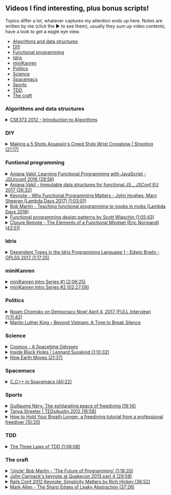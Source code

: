 ## Videos I find interesting, plus bonus scripts!

Topics differ a lot, whatever captures my attention ends up here. Notes are written by me (click the ▶ to see them),
usually they sum up video contents, have a look to get a eagle eye view. 

 * [Algorithms and data structures](#algorithms-and-data-structures)
 * [DIY](#diy)
 * [Functional programming](#functional-programming)
 * [Idris](#idris)
 * [miniKanren](#minikanren)
 * [Politics](#politics)
 * [Science](#science)
 * [Spacemacs](#spacemacs)
 * [Sports](#sports)
 * [TDD](#tdd)
 * [The craft](#the-craft)

### Algorithms and data structures
<details>
<summary>
<a href="https://www.youtube.com/watch?v=ZFjhkohHdAA&list=PLOtl7M3yp-DV69F32zdK7YJcNXpTunF2b">CSE373 2012 - Introduction to Algorithms</a>
</summary>
This is a course held by prof Skiena, it's a regular university course so it's pretty long, I've liked it as it gave me
some background on the matter, "some" because it's not an area I find particularly interesting, but if you do this might
be worth. Oh, and prepare to hear lots of "oooook"s and "any questions"s.
</details>

### DIY
<details>
<summary>
<a href="https://www.youtube.com/watch?v=jFBmYS0tME4">Making a 5 Shots Assassin's Creed Style Wrist Crossbow | Shooting (21:17)</a>
</summary>

I found the time lapse relaxing and full of little "ah-ha! that's how that's done!" moments.
</details>

### Funtional programming
<details>
<summary>
<a href="https://www.youtube.com/watch?v=e-5obm1G_FY">Anjana Vakil: Learning Functional Programming with JavaScript - JSUnconf 2016 (29:56)</a>
</summary>

Anjana went to the [Recurse Center](https://www.recurse.com/) as me, this was already interesting enough to give her talk a go.
It's an introductory talk if you're approaching functional programming and want to know what it is about, with some examples
expecially on [map / reduce](https://youtu.be/e-5obm1G_FY?t=678) which instantly give you an idea.
Tough croud though, didn't really reacted in any way.
</details>

<details>
<summary>
<a href="https://www.youtube.com/watch?v=Wo0qiGPSV-s">Anjana Vakil - Immutable data structures for functional JS _ JSConf EU 2017 (26:32)</a>
</summary>

Because I've watched the previous one, and because she has the funny approach that reminds me so much of other
fellow Recurse Center alumni.
In half an hour or so she explains the theory behind immutable data structures.
Doesn't explain why though.
</details>

<details>
<summary>
<a href="https://www.youtube.com/watch?v=1qBHf8DrWR8">Keynote - Why Functional Programming Matters - John Hughes, Mary Sheeran (Lambda Days 2017) (1:03:01)</a>
</summary>

This is one of those talks that give you lots of resources to expand the subject.
They speak about how you should structure your code with functions intended as consumers and producers.
What I've missed is examples, code examples you could start from to apply the concepts expressed in the talk.

You could "summarise" it like so:

 * whole values
 * combining forms
 * simple laws
 * functions as representations

If you don't know what that means you're not alone, this is what I meant when I said that this talk gives
you lots of resources to expand your knowledge.
</details>

<details>
<summary>
<a href="https://www.youtube.com/watch?v=bmFKEewRRQg">Rob Martin - Teaching functional programming to noobs in mobs (Lambda Days 2016)</a>
</summary>

Hire uniors. They inspire seniors to work better, they get trained and they can learn more than seniors usually do.
Why learning functional programming? Because simplicity allows to:

 * reason about code
 * test code
 * prove our code
 * trust our code

Functional programming languages usually limit the power of the user, wink wink to Out Of The Tar Pit.
In functional programming our state is exposed, if it's too complex, it's there as a parameter, so it's much easier
to spot.
Do everything you can without side effects, don't mutate variables, don't handle state (your state should be just in
the tests), compose your functions, then, once you're done introduce side effects.
So our business logic almost never depends on other libraries, while our side effects logic almost exclusively libraries
so we don't have to run unit tests around them.
He also introduces the concept of mob programming.
I feel there's lots of wisdom pearls in how to manage a team.
</details>

<details>
<summary>
<a href="https://www.youtube.com/watch?v=E8I19uA-wGY">Functional programming design patterns by Scott Wlaschin (1:05:43)</a>
</summary>

Whirlwind tour at high speed of several concepts.

Functions are things, not really attached to classes or objets, take something in and send something out.

Composition everywhere.

Types are not classes, they're just set of inputs and outputs to functions. A name given to a set of values.

Strive for totality: for every input there's a valid output.
For example in a function that divides `12` by the given input you could do this in two ways to avoid division by zero, and the dilemma
of having to throw exception or not:

 * restrict the input with a type like `NonZeroInteger` that has all integers except `0`
 * extend the output to be optional (`Maybe` monad)

Parameterise all the things.

I *loved* what follows, I really did, he basically started with interfaces, explained how they're a bit bloated and proposed types as substitutes.

Function types are interfaces, if you add the Single Responsibility Principle (only one reason to change) and the Interface Segregation Principle
(don't contaminate interfaces with too many things) and you take that a bit to the extreme you get interfaces with just one function. But an interface
with a single function is just a funtion type, and any function that has the same signature is compatible with it, and you don't have to inherit anything,
it's automatic synce they share the signature!

Partial application, which is useful for dependency injection too allowing to bake in things like database connections.

Continuations, the Hollywood principle: don't call us we'll call you.
Let the caller decide what's going to happen, passing in functions for example to deal with the division by 0 from above.

How to combine a function that outputs two different types with one that accepts just one?
Bind all the things! (monadic bind)

Map allows you to stay in the world of options, so you could call functions on types that you're not sure what value they represent, think about
the result of an async call that returns a `Maybe`, most generic wrapped generic types have a `map`, use it! Functors are just mappable types.
</details>

<details>
<summary>
<a href="https://www.youtube.com/watch?v=9g5eWJ16Oeo">Clojure Remote - The Elements of a Functional Mindset (Eric Normand) (43:51)</a>
</summary>
"The purpose of abstraction is not to be vague, but to create a new semantic level in which one can be absolutely precise."

-- Edsger Dijkstra

You don't want to have side effects buried in the code, pull them out separating them calling the side effect function elsewhere and pass
the result.

Functions should not depend on internal structure of data, pull out a new function that knows how to access fields in the data structure.

Distinguish what you calculate and how you calculate that something, pull out the structure into one place.
</details>

### Idris
<details>
<summary>
<a href="https://www.youtube.com/watch?v=zSsCLnLS1hg">Dependent Types in the Idris Programming Language 1 - Edwin Brady - OPLSS 2017 (1:17:25)</a>
</summary>

Edwin introduces the concept of Type Driven Development, which he also explains in
[Type Driven Development with Idris](https://www.manning.com/books/type-driven-development-with-idris); type define refine as opposed to
red green refactor.

One thing in common with Test Driven Development, it's about deciding what you're going to do before you do it.
Types are a mean by which you tell the machine "this is what we are going to work on together", it's a dialog with the machine.
Types are first class citizens as functions are in functional programming languages.

You define functions by recursively defined equations.

In type driven development you

 * write the type
 * add the definition
 * split case of the hole name

You coudl also search for a possibile implementation with the proper command.

"Just because you have types doesn't mean you can't add more tests, and you should add more tests."

Look at type holes for hints on how to proceed.

Build functions one bit at a time leveraging the compiler can help you with the types of your holes.

Lowercase letters in types are always implicitly bound.

As soon as you have something a bit hard to do, make another function to do that harder thing.
</details>


### miniKanren
<details>
<summary>
<a href="https://www.youtube.com/watch?v=a5p8DPbaokE">miniKanren Intro Series #1 (2:06:25)</a>
</summary>
I think it's safe to say that if you know a Lisp you could skip this first video.

miniKanren was originally written as an extension of Scheme, and allows for logic programming.

There's also [microKanren](https://github.com/jasonhemann/microKanren/blob/master/microKanren.scm) which is
a simplified version, 51 lines of Scheme!

The point is to have a very small language, built around 3 or 4 operations, much like Chess or Go, and from
there build new things and think about the system.

William then names the most used Lisp dialects, talks about the benefits of macros, and briefly explains the
history of Scheme and Racket.

What follows is an explanation of the basics that could be found in a Lisp dialect, and later in Scheme.

Meta circular interpreter, implementing Scheme in Scheme, is what we will do later on in this series.

`list?` is pronounced as "list-uh?".

One thing he pointed out is that you could have something like

```scheme
(cond
  [(= 1 0) 'a]
  [(= 0 0) 'b])
```

to highlight the clauses.
</details>

<details>
<summary>
<a href="https://www.youtube.com/watch?v=s8d8uhU-_SY">miniKanren Intro Series #2 (02:27:09)</a>
</summary>

If you went through [The Little Schemer](https://www.amazon.com/Little-Schemer-Daniel-P-Friedman/dp/0262560992) you're going to remember
some of the examples he makes.

Building up recursive functions following test cases is a helpful technique to help
yourself when your're stuck not really knowing how you're going to build up the
result, for example in `member` you could use

```scheme
(member 'x '()) ;; #f
(member 'x '(a x f x g)) ;; #t
(member 'foo '(a foo g)) ;; #t
```

and then build from there the base case (first line), the case in which you've found a thing you were looking
for (second line), and the recursive step or else (third line).
As William said earlier you could even pretend you have your function (whishful thinking) and then use
it to fill the gaps, only to go back later to actually code it, in the videos he names such functions as
`dans-member` if, for example, he was midway coding `member`; it's called `dans-` as in Dan's referring to
[Daniel Friedman](https://en.wikipedia.org/wiki/Daniel_P._Friedman).

He then talks about `map` and `filter`.

The discussion then changes to quotation, so:
 * quote `'`
 * quasiquote ``\`
 * unquote `,`
 * unquote-splicing `,@`

Another interesting point he makes is that

```scheme
(let ((x 7))
x)
```

is the same as

```scheme
((lambda (x) x)
  7)
```

Macros and `define-syntax` are next.

Small introduction to lambda calculus closes the video.
</details>

### Politics
<details>
<summary>
<a href="https://www.youtube.com/watch?v=AOz1-5do49o">Noam Chomsky on Democracy Now! April 4, 2017 (FULL Interview) (1:11:42)</a>
</summary>

I love how Chomsky talks about what he calls the two tiered system: Bannon-Trump team dominates the headlines,
so whatever they do that's what people look at, one crazy thing after the other make the headlines, and by the time
the new one arrived the old one is forgotten. And while this goes away things like the EPA slash could be safely
made behind the covers.

They proceed talking about Russia interfering with US elections, the Russian border, and North Korea tensions.

"Why are they developing nuclear weapons? It's a deterrent." North Korea will terminate its further development
of nuclear weapons, in return the US should stop threatening maneuvers on the border.
"If the US did decide to use force against North Korea, [...] Seul (confused) be wiped out by mass North Korean artillery".

Nort Korea was destroyed by the most intensive bombing in history, they flattened the country, leaving no targets left.
Then they attacked the dams, which is a war crime of course. [On the subject](https://en.wikipedia.org/wiki/Attack_on_the_Sui-ho_Dam)

Doomsday clock set at 2min 30sec.

Nuclear weapons and Global Warming both are questions of survival and should be the main focus of attention, every Republican candidate
through the election either denied or said we shouldn't do anything about it.

The Sanders achievement, usually "You can pretty well predict electoral outcomes simply by campaign funding alone", is remarkable
as it represents what could happen if just policies are presented, which meet the concerns of the population.

Trump is not going to bring back jobs, what happens then? Something has to be made to maintain control, so scape goating could be an option,
then an alledged terrorist attack, or a staged attack of minor kind. "It's very easy to terrify people".

Iran has very low military spending, even compared to the region standard (Saudi Arabia, Israel, ...) they want to deter attacks.
If they are developing nuclear weeapons is for their deterred strategy.
"Who's concerned about a deterred? Those who want to use force. [...] So yes Iran is the greatest threat to world peace".

Mortality is increasing amongst low and middle class working class middle aged white americans, that's something unknown in developed
society, it's something called Disease of Despair: there is no feeling of hope in the future or sense of dignity.
</details>

<details>
<summary>
<a href="http://kingencyclopedia.stanford.edu/encyclopedia/documentsentry/doc_beyond_vietnam/">Martin Luther King – Beyond Vietnam: A Time to Break Silence</a>
</summary>

"A time comes when silence is betrayal."

"For we are deeply in need of a new way beyond the darkness that seems so close around us", this is so in line with what's happening these days
(early September 2017) between North Korea and US (again).

"And I knew that America would never invest the necessary funds or energies in rehabilitation of its poor so long as adventures like
Vietnam continued to draw men and skills and money like some demonic, destructive suction tube. So I was increasingly compelled to see the war
as an enemy of the poor and to attack it as such." which is the same thing one asks themself when questioning Trump's actions these days, is being
so belligerant going to help Americans? Is being openly hostile towards people near US south border going to be any good in the long term?

"So we have been repeatedly faced with the cruel irony of watching Negro and white boys on TV screens as they kill and die together for a nation that has
been unable to seat them together in the same schools. So we watch them in brutal solidarity burning the huts of a poor village, but we realize that
they would hardly live on the same block in Chicago. I could not be silent in the face of such cruel manipulation of the poor."

"Those who make peaceful revolution impossible will make violent revolution inevitable." John F. Kennedy.

"One day we must come to see that the whole Jericho Road must be transformed so that men and women will not be constantly beaten and robbed as
they make their journey on life’s highway. True compassion is more than flinging a coin to a beggar. It comes to see than an edifice which produces
beggars needs restructuring".
</details>

### Science
<details>
<summary>
<a href="https://www.netflix.com/watch/80004601">Cosmos - A Spacetime Odyssey</a>
</summary>

From Neil Degrasse Tyson, I love the series. It's not fun-oriented but they keep it interesting at every episode. Also
Neil's voice is pretty calming.
</details>

<details>
<summary>
<a href="https://www.youtube.com/watch?v=yMRYZMv0jRE">Inside Black Holes | Leonard Susskind (1:10:32)</a>
</summary>

I am not sure why I watched this video, I think the title and the fact that it looked sciency prompted me to.
I didn't get most of it, but it's fascinating listening to someone talking about their craft.
It's particularly fascinating how he describes a black hole as seen by an external viewer, picturing it as
layers and layers of sediments consisting of things that got attracted and never made it past the even horizon; and also
how it takes a finite amount of time to fall through the horizon for an in flowing observer and an infinite amount of
time as seen by the outside.
There's lots of information near the horizon!
One of the things I probably misunderstood the most is that distant Hawking could be a description of the interior of a black hole,
which sounds amazing.
</details>

<details>
<summary>
<a href="https://www.youtube.com/watch?v=IJhgZBn-LHg">How Earth Moves (21:37)</a>
</summary>

Micheal (VSauce) explains the difference between a sidereal day and a solar day; this video is packed of information but a few
interesting things are clear without turning to Wikipedia, for example that the Earth follows an elliptical orbit around the Sun.
A clear explanation of seasons and leap day could be found in the video, but it's really the introduction of the Gregorian calendar
that seemed really interesting.
Phenomenal closing though about "THE ride of your life".
</details>

### Spacemacs
<details>
<summary>
<a href="https://www.youtube.com/watch?v=OjbkCEkboA8">C_C++ in Spacemacs (40:22)</a>
</summary>

I watched this video because I want to understand what the start of the art is when coding C++ in Spacemacs.

The tip to use C-u to speed up compile time looks great.

Indentation wise he speaks about cstyles, `C-c ,` asks for a style. He goes a lot talking about indentation, since
the team I'm in has its own, or I'm not sure which major one they adhere to, I just moved fast through this section.

For autocompletion there's clang, the de facto standard, which could easily be enabled in Spacemacs.

He skipped debugging and ctags, which I would've loved to hear about though.

NOTES FOR SELF:
 * command to compile
 * with c-u you can have more processes to compile, maybe use that to speed up compile time?
 * autocompletion is not working in your conf, check it
</details>

### Sports

<details>
<summary>
<a href="https://www.youtube.com/watch?v=IDbmG5KFnqc">Guillaume Néry: The exhilarating peace of freediving (19:14)</a>
</summary>

A poetic view of what both body and mind experience during a freedive towards 123 meters below the surface.
Give a few insights on how a freediver prepares for the descent and what they experience during it.

[Also.](https://www.youtube.com/watch?v=yzh0woiH7Jw)
</details>

<details>
<summary>
<a href="https://www.youtube.com/watch?v=odIXWv1m2a8">Tanya Streeter | TEDxAustin 2012 (16:58)</a>
</summary>
I was fascinated by the previous one and impressed by the story of [Audrey Mestre](https://en.wikipedia.org/wiki/Audrey_Mestre)
I got to know after that, where Tanya appears briefly, so here I am with another video about the same sport.

She speaks how she beat women, and men, in this discipline.
The dive takes 3:30 minutes to 4:00 minutes.
She speaks about the "packing" technique, and how this led her to black out.
Narcosis still affects freedivers because of the rapid rate of descent and the extreme depths they go to.

She then speaks about what happened with her daughter being born.

Then moves on talking about plastic and the sea, and about giving back to it. Referencing a film called "Plastic Ocean".
</details>

<details>
<summary>
<a href="https://www.youtube.com/watch?v=eXBZUee4EpY">How to Hold Your Breath Longer: a freediving tutorial from a professional freediver (10:20)</a>
</summary>
Tips on how to hold your breath and getting good at it, introduces training tables (CO2 tables or O2 tables).
Also explains how to get started towards the end of the video.
</details>

### TDD
<details>
<summary>
<a href="https://www.youtube.com/watch?v=AoIfc5NwRks">The Three Laws of TDD (1:06:08)</a>
</summary>

It's an introduction to TDD, with some theory and some examples on how to use it.

 * You are not allowed to write any production code unless it is to make a failing unit test pass

Which means you have to write the test first.

 * You are not allowed to write any any more of a unit test than is sufficient to fail; ad compilation failures are failures
 * You are not allowed to write any any more production code than is sufficient to pass the one failing unit test

Unit tests as examples of how your code works.
If you write the tests first it's impossible to write a function that's hard to test, functions are written to be easy to test.
The goal of TDD is to create a test suite such that when it passes you can deploy.
A reliable test suite that passes allows you to make decisions.

TDD is a way to incrementally derive solutions to problems.
</details>

### The craft
<details>
<summary>
<a href="https://www.youtube.com/watch?v=ecIWPzGEbFc">'Uncle' Bob Martin - 'The Future of Programming' (1:18:20)</a>
</summary>

"Why is it that we programmers are never happy with our language?"
"Why is it that our industry is so incredibly male dominated?"

Number of developers doubles every 5 years, and there are not enough experienced people
to teach the new generations, this is because a great portion of the total is composed by young developers.
So it looks like we are doomed to repeat our errors over and over.

Bob Martin lived 22 orders of magnitude of growth in the hardware.
Software hasn't changed that much: you would recognise the code that Alan Turing wrote in the ACE machine,
you wouldn't like it, but you would recognise it.
You could bring a PDP8 programmer into the present and put them in front of Intellij to code Java.
Our advancement since 1945 is almost entirely about what not to do than what to do:

 * structured programming: don't use unrestrained GOTO
 * functional programming: don't use assignment
 * object programming: don't use pointers to functions

The last 15-20 minutes are particularly interesting, where Bob Martin explains how "we kill people"
and how "we rule the world", and what we could do to limit problems.
</details>

<details>
<summary>
<a href="https://www.youtube.com/watch?v=1PhArSujR_A">John Carmack's keynote at Quakecon 2013 part 4 (29:59)</a>
</summary>

John Carmack talks about a few concepts, particularly interesting for me were

 * functional programming - functional style allows for self contained code, because it's all about passing something
 in and getting something out, the advanteges of writing code in pure form are a big win especially in the long term
 * Haskell - brutal purity of Haskell [...] multi paradigm as if its a good thing, but it means you could always
do the bad thing if you feel you really need to, and programmers are extremely bad at doing sort of the time
scale integration of the cost of doing something that they know is negative [...] how many times this little bad thing is going
to affect them
 * Lisp
 * Scheme
 * strong and weak typing - everything that's syntactically legal, and the compiler will accept, will eventually
 wind up in your code base and that's why static typing is so valuable because it cuts down on what can make it past
</details>

<details>
<summary>
<a href="https://www.youtube.com/watch?v=rI8tNMsozo0">Rails Conf 2012 Keynote: Simplicity Matters by Rich Hickey (36:52)</a>
</summary>

Simple - one fold / braid
Complex - combine together many things / braid them together
Easy - to lie near, at hand

Simple is about interleaving not cardinality: not one thing (ex interfaces with one function) but one role / task / concept / dimension.

Elephant of complexity represents the difficulty in maintaining your code.

Simplicity buys you opportunities, it dominates all other factors.
Once your project reaches a certain size the complexity elephant dominates all other techniques you might be using, tests, agile, nothing
will help you pushing the elephant away.

Pursuing simplicity is about pursuing opportunity.

Examples of simplicity in context:

 • order should not matter
 • information is simple, don't put stuff around those, hashmaps are fine
 • take approaches from sub systems architecture and use them into code

Simplicity is a choice.
Requires vigilance, sensibilities, and care. "Did we entangle anything yesterday？ Did we complect anything yesterday?".
</details>

<details>
<summary>
<a href="https://www.youtube.com/watch?v=2UJ5t2116lI">Mark Allen - The Sharp Edges of Leaky Abstraction (37:26)</a>
</summary>
  
[The Law of Leaky Abstractions](https://www.joelonsoftware.com/2002/11/11/the-law-of-leaky-abstractions/) by Joel Spolsky
mentioned in the video.
  
When is an abstraction leaking? What does it mean?
  
> Exposing internals.

> An example: a specification which is short and understandable but doesn't completely describe the behaviour of 
> the software, and then you have a more complex one which "in this particular case it doesn't work like that", you have to
> do extra things to fix it up. 
> When you have these two, and you want the simplest one but the second one is the one that's implemented that's the leak.

[Here's the moment in the video where this is explained](https://youtu.be/2UJ5t2116lI?t=615).

What things cause us to create leaky abstractions?
</details>
